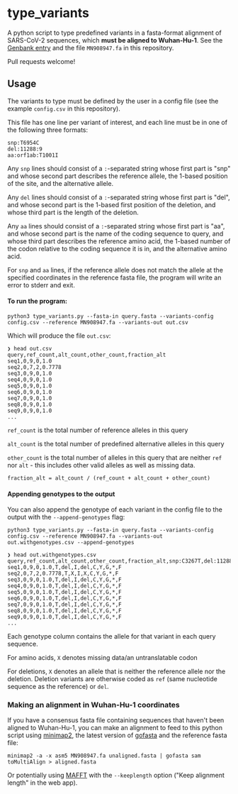 # type_variants

A python script to type predefined variants in a fasta-format alignment of SARS-CoV-2 sequences, which **must be aligned to Wuhan-Hu-1**. See the [Genbank entry](https://www.ncbi.nlm.nih.gov/nuccore/MN908947.3) and the file `MN908947.fa` in this repository.

Pull requests welcome!

## Usage


The variants to type must be defined by the user in a config file (see the example `config.csv` in this repository).

This file has one line per variant of interest, and each line must be in one of the following three formats:

```
snp:T6954C
del:11288:9
aa:orf1ab:T1001I
```

Any `snp` lines should consist of a `:`-separated string whose first part is "snp" and whose second part describes the reference allele, the 1-based position of the site, and the alternative allele. 

Any `del` lines should consist of a `:`-separated string whose first part is "del", and whose second part is the 1-based first position of the deletion, and whose third part is the length of the deletion.

Any `aa` lines should consist of a `:`-separated string whose first part is "aa", and whose second part is the name of the coding sequence to query, and whose third part describes the reference amino acid, the 1-based number of the codon relative to the coding sequence it is in, and the alternative amino acid. 

For `snp` and `aa` lines, if the reference allele does not match the allele at the specified coordinates in the reference fasta file, the program will write an error to stderr and exit.

#### To run the program:

```
python3 type_variants.py --fasta-in query.fasta --variants-config config.csv --reference MN908947.fa --variants-out out.csv
```

Which will produce the file `out.csv`:

```
❯ head out.csv
query,ref_count,alt_count,other_count,fraction_alt
seq1,0,9,0,1.0
seq2,0,7,2,0.7778
seq3,0,9,0,1.0
seq4,0,9,0,1.0
seq5,0,9,0,1.0
seq6,0,9,0,1.0
seq7,0,9,0,1.0
seq8,0,9,0,1.0
seq9,0,9,0,1.0
...

```

`ref_count` is the total number of reference alleles in this query

`alt_count` is the total number of predefined alternative alleles in this query

`other_count` is the total number of alleles in this query that are neither `ref` nor `alt` - this includes other valid alleles as well as missing data.

`fraction_alt = alt_count / (ref_count + alt_count + other_count)`

#### Appending genotypes to the output

You can also append the genotype of each variant in the config file to the output with the `--append-genotypes` flag:

```
python3 type_variants.py --fasta-in query.fasta --variants-config config.csv --reference MN908947.fa --variants-out out.withgenotypes.csv --append-genotypes
```

```
❯ head out.withgenotypes.csv
query,ref_count,alt_count,other_count,fraction_alt,snp:C3267T,del:11288:9,aa:orf1ab:T1001I,del:21765:6,snp:G24914C,aa:S:N501Y,snp:A28111G,aa:Orf8:Q27*,aa:N:S235F
seq1,0,9,0,1.0,T,del,I,del,C,Y,G,*,F
seq2,0,7,2,0.7778,T,X,I,X,C,Y,G,*,F
seq3,0,9,0,1.0,T,del,I,del,C,Y,G,*,F
seq4,0,9,0,1.0,T,del,I,del,C,Y,G,*,F
seq5,0,9,0,1.0,T,del,I,del,C,Y,G,*,F
seq6,0,9,0,1.0,T,del,I,del,C,Y,G,*,F
seq7,0,9,0,1.0,T,del,I,del,C,Y,G,*,F
seq8,0,9,0,1.0,T,del,I,del,C,Y,G,*,F
seq9,0,9,0,1.0,T,del,I,del,C,Y,G,*,F
...
```

Each genotype column contains the allele for that variant in each query sequence.

For amino acids, `X` denotes missing data/an untranslatable codon

For deletions, `X` denotes an allele that is neither the reference allele nor the deletion. Deletion variants are otherwise coded as `ref` (same nucleotide sequence as the reference) or `del`.

### Making an alignment in Wuhan-Hu-1 coordinates

If you have a consensus fasta file containing sequences that haven't been aligned to Wuhan-Hu-1, you can make an alignment to feed to this python script using [minimap2](https://github.com/lh3/minimap2), the latest version of [gofasta](https://github.com/cov-ert/gofasta) and the reference fasta file:

`minimap2 -a -x asm5 MN908947.fa unaligned.fasta | gofasta sam toMultiAlign > aligned.fasta`

Or potentially using [MAFFT](https://mafft.cbrc.jp/alignment/software/closelyrelatedviralgenomes.html) with the `--keeplength` option ("Keep alignment length" in the web app).
